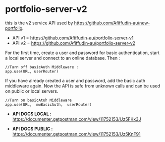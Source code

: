 # portfolio-server-v2

this is the v2 service API used by https://github.com/Afiffudin-au/new-portfolio.

 - API v1 = https://github.com/Afiffudin-au/portfolio-server-v1
 - API v2 = https://github.com/Afiffudin-au/portfolio-server-v2
 
For the first time, create a user and password for basic authentication, start a local server and connect to an online database. Then :

    //Turn off basicAuth Middleware :
    app.use(URL, userRouter)
 If you have already created a user and password, add the basic auth middleware again. Now the API is safe from unknown calls and can be used on public or local servers.

    //Turn on basicAtuh Middleware
    app.use(URL,  mwBasicAuth,  userRouter)


 - **API DOCS LOCAL :** https://documenter.getpostman.com/view/11752153/Uz5FKx3J
 
 - **API DOCS PUBLIC :** https://documenter.getpostman.com/view/11752153/Uz5KnF91
